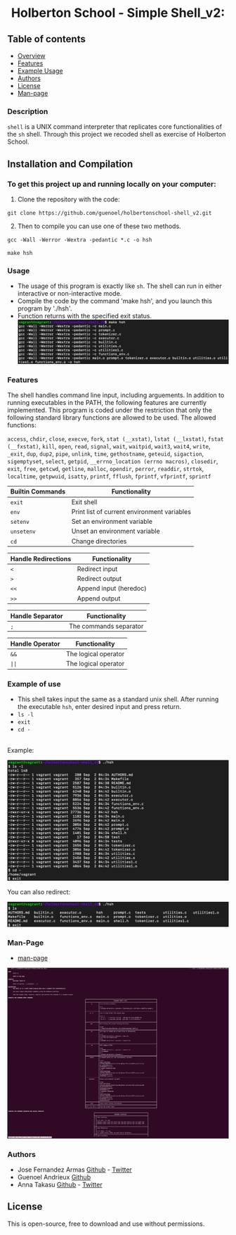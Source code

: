 

<h1 align="center">Holberton School - Simple Shell_v2:</h1>

## Table of contents

- [Overview](#description)
- [Features](#features)
- [Example Usage](#example-of-use)
- [Authors](#authors)
- [License](#license)
- [Man-page](#man-page)

### Description
`shell` is a UNIX command interpreter that replicates core functionalities of the `sh` shell. Through this project we recoded shell as exercise of Holberton School.


## Installation and Compilation

### To get this project up and running locally on your computer:

1) Clone the repository with the code:

```
git clone https://github.com/guenoel/holbertonschool-shell_v2.git
```

2) Then to compile you can use one of these two methods.

```
gcc -Wall -Werror -Wextra -pedantic *.c -o hsh
```
```
make hsh
```

### Usage
* The usage of this program is exactly like `sh`. The shell can run in either interactive or non-interactive mode.
* Compile the code by the command 'make hsh', and you launch this program by './hsh'.
* Function returns with the specified exit status.
![compile](images/compile.png)

### Features
The shell handles command line input, including arguements.
In addition to running executables in the PATH, the following features are currently implemented.
This program is coded under the restriction that only the following standard library functions are allowed to be used.
The allowed functions:

`access`, `chdir`, `close`, `execve`, `fork`, `stat (__xstat)`, `lstat (__lxstat)`, `fstat (__fxstat)`, `kill`,
`open`, `read`, `signal`, `wait`, `waitpid`, `wait3`, `wait4`, `write`, `_exit`, `dup`, `dup2`, `pipe`, `unlink`, `time`,
`gethostname`, `geteuid`, `sigaction`, `sigemptyset`, `select`, `getpid`, `__errno_location (errno macros)`,
`closedir`, `exit`, `free`, `getcwd`, `getline`, `malloc`, `opendir`, `perror`, `readdir`, `strtok`, `localtime`,
`getpwuid`, `isatty`, `printf`, `fflush`, `fprintf`, `vfprintf`, `sprintf`


|  Builtin Commands  |    Functionality                            |
| ------------------ | ------------------------------------------- |
| `exit`             | Exit shell				   |
| `env`              | Print list of current environment variables |
| `setenv`           | Set an environment variable                 |
| `unsetenv`         | Unset an environment variable               |
| `cd`               | Change directories                          |

|  Handle  Redirections    |    Functionality                            |
| ------------------ | ------------------------------------------- |
| `<`		     | Redirect input		          	   |
| `>`		     | Redirect output				   |
| `<<`		     | Append input (heredoc)			   |
| `>>`		     | Append output				   |


|  Handle  Separator    |    Functionality                            |
| ------------------ | ------------------------------------------- |
| `;`		     | The commands separator		          	   |


|  Handle  Operator      |    Functionality                            |
| ------------------ | ------------------------------------------- |
| `&&`		     |  The logical operator		          	   |
| `\|\|`		     |  The logical operator		          	   |


### Example of use
* This shell takes input the same as a standard unix shell.  After running the executable `hsh`, enter desired input and press return.
* `ls -l`
* `exit`
* `cd -`
<br>
Example:

![exp](images/ls_cd_exit.png)

You can also redirect:

![exp](images/example_shell_exec.png)

### Man-Page

* [man-page](./man_1_hsh.1)

![exp](images/man-page.png)


### Authors
* Jose Fernandez Armas [Github](https://github.com/crasride) - [Twitter](https://twitter.com/JosFern35900656)
* Guenoel Andrieux [Github](https://github.com/guenoel)
* Anna Takasu [Github](https://github.com/graefft) - [Twitter](https://twitter.com/KinuwaReeves?ref_src=twsrc%5Etfw)

## License
This is open-source, free to download and use without permissions.
